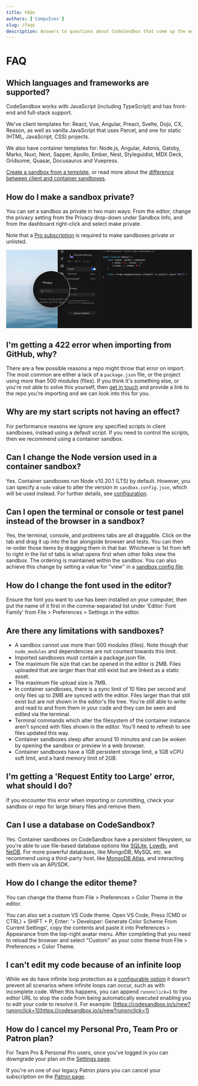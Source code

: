 ```yaml
---
title: FAQs
authors: ['CompuIves']
slug: /faqs
description: Answers to questions about CodeSandbox that come up the most.
---
```


# FAQ

## Which languages and frameworks are supported?

CodeSandbox works with JavaScript (including TypeScript) and has front-end and
full-stack support.

We've client templates for: React, Vue, Angular, Preact, Svelte, Dojo, CX,
Reason, as well as vanilla JavaScript that uses Parcel, and one for static
(HTML, JavaScript, CSS) projects.

We also have container templates for: Node.js, Angular, Adonis, Gatsby, Marko,
Nuxt, Next, Sapper, Apollo, Ember, Nest, Styleguidist, MDX Deck, Gridsome,
Quasar, Docusaurus and Vuepress.

[Create a sandbox from a template](https://codesandbox.io/s/), or read more
about the
[difference between client and container sandboxes](/docs/environment).

## How do I make a sandbox private?

You can set a sandbox as private in two main ways: From the editor, change the
privacy setting from the Privacy drop-down under Sandbox Info, and from the
dashboard right-click and select make private.

Note that a [Pro subscription](https://codesandbox.io/pricing) is required to
make sandboxes private or unlisted.

![Make private in the editor](./images/sandbox-private.jpg)

## I'm getting a 422 error when importing from GitHub, why?

There are a few possible reasons a repo might throw that error on import. The
most common are either a lack of a `package.json` file, or the project using
more than 500 modules (files). If you think it's something else, or you're not
able to solve this yourself, then [get in touch](mailto:support@codesandbox.io)
and provide a link to the repo you're importing and we can look into this for
you.

## Why are my start scripts not having an effect?

For performance reasons we ignore any specified scripts in client sandboxes,
instead using a default script. If you need to control the scripts, then we
recommend using a container sandbox.

## Can I change the Node version used in a container sandbox?

Yes. Container sandboxes run Node v10.20.1 (LTS) by default. However, you can
specify a `node` value to alter the version in `sandbox.config.json`, which will
be used instead. For further details, see [configuration](/docs/configuration).

## Can I open the terminal or console or test panel instead of the browser in a sandbox?

Yes, the terminal, console, and problems tabs are all draggable. Click on the
tab and drag it up into the bar alongside browser and tests. You can then
re-order those items by dragging them in that bar. Whichever is 1st from left to
right in the list of tabs is what opens first when other folks view the sandbox.
The ordering is maintained within the sandbox. You can also achieve this change
by setting a value for "view" in a
[sandbox config file](/docs/configuration#sandbox-configuration).

## How do I change the font used in the editor?

Ensure the font you want to use has been installed on your computer, then put
the name of it first in the comma-separated list under 'Editor: Font Family'
from File > Preferences > Settings in the editor.

## Are there any limitations with sandboxes?

- A sandbox cannot use more than 500 modules (files). Note though that
  `node_modules` and dependencies are not counted towards this limit.
- Imported sandboxes must contain a package.json file.
- The maximum file size that can be opened in the editor is 2MB. Files uploaded
  that are larger than that still exist but are linked as a static asset.
- The maximum file upload size is 7MB.
- In container sandboxes, there is a sync limit of 10 files per second and only
  files up to 2MB are synced with the editor. Files larger than that still exist
  but are not shown in the editor's file tree. You're still able to write and
  read to and from them in your code and they can be seen and edited via the
  terminal.
- Terminal commands which alter the filesystem of the container instance aren't
  synced with files shown in the editor. You'll need to refresh to see files
  updated this way.
- Container sandboxes sleep after around 10 minutes and can be woken by opening
  the sandbox or preview in a web browser.
- Container sandboxes have a 1GB persistent storage limit, a 1GB vCPU soft
  limit, and a hard memory limit of 2GB.

## I'm getting a 'Request Entity too Large' error, what should I do?

If you encounter this error when importing or committing, check your sandbox or
repo for large binary files and remove them.

## Can I use a database on CodeSandbox?

Yes. Container sandboxes on CodeSandbox have a persistent filesystem, so you're
able to use file-based database options like
[SQLite](https://codesandbox.io/s/sqlite3-sequelize-example-starter-lst3n),
[Lowdb](https://codesandbox.io/s/lowdb-json-file-database-example-starter-pldy5),
and [NeDB](https://codesandbox.io/s/nedb-example-starter-kyv7s). For more
powerful databases, like MongoDB, MySQL etc. we recommend using a third-party
host, like
[MongoDB Atlas](https://codesandbox.io/s/mongodb-database-example-starter-v3ker),
and interacting with them via an API/SDK.

## How do I change the editor theme?

You can change the theme from File > Preferences > Color Theme in the editor.

You can also set a custom VS Code theme. Open VS Code, Press (CMD or CTRL) +
SHIFT + P, Enter: '> Developer: Generate Color Scheme From Current Settings',
copy the contents and paste it into Preferences > Appearance from the top-right
avatar menu. After completing that you need to reload the browser and select
"Custom" as your color theme from File > Preferences > Color Theme.

## I can't edit my code because of an infinite loop

While we do have infinite loop protection as a
[configurable option](https://codesandbox.io/docs/configuration) it doesn't
prevent all scenarios where infinite loops can occur, such as with incomplete
code. When this happens, you can append `runonclick=1` to the editor URL to stop
the code from being automatically executed enabling you to edit your code to
resolve it. For example:
[https://codesandbox.io/s/new?runonclick=1](https://codesandbox.io/s/new?runonclick=1)

## How do I cancel my Personal Pro, Team Pro or Patron plan?

For Team Pro & Personal Pro users, once you've logged in you can downgrade your plan on the
[Settings page](https://codesandbox.io/dashboard/settings). 

If you're on one of our legacy Patron plans you can cancel
your subscription on the [Patron page](https://codesandbox.io/patron). 
